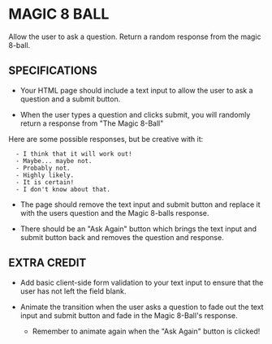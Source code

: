 # MAGIC 8 BALL
Allow the user to ask a question. Return a random response from the magic 8-ball.

## SPECIFICATIONS
  * Your HTML page should include a text input to allow the user to ask a question and a submit button.

  * When the user types a question and clicks submit, you will randomly return a response from "The Magic 8-Ball"

  Here are some possible responses, but be creative with it:

      - I think that it will work out!
      - Maybe... maybe not.
      - Probably not.
      - Highly likely.
      - It is certain!
      - I don't know about that.

  * The page should remove the text input and submit button and replace it with the users question and the Magic 8-balls response.

  * There should be an "Ask Again" button which brings the text input and submit button back and removes the question and response.

## EXTRA CREDIT
  * Add basic client-side form validation to your text input to ensure that the user has not left the field blank.

  * Animate the transition when the user asks a question to fade out the text input and submit button and fade in the Magic 8-Ball's response.

      - Remember to animate again when the "Ask Again" button is clicked!
